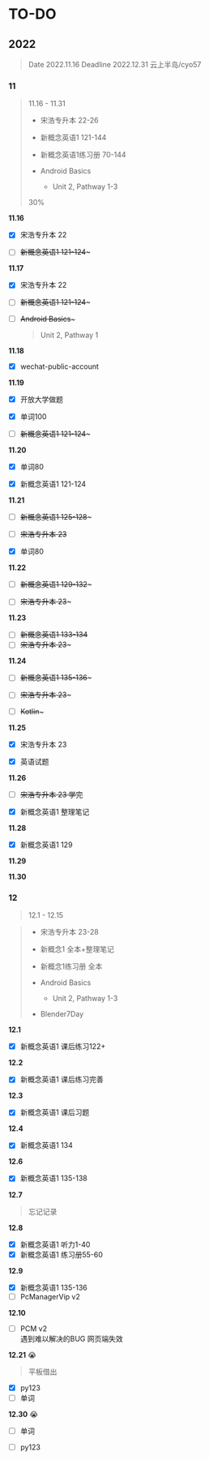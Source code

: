 # TO-DO

## 2022

> Date 2022.11.16
> Deadline 2022.12.31
> 云上半岛/cyo57

### 11

> 11.16 - 11.31
> 
> - 宋浩专升本 22-26
> 
> - 新概念英语1 121-144
> 
> - 新概念英语1练习册 70-144
> 
> - Android Basics
>   
>   - Unit 2, Pathway 1-3
> 
> 30%

**11.16**

- [x] 宋浩专升本 22

- [ ] ~~新概念英语1 121-124~~~

**11.17**

- [x] 宋浩专升本 22

- [ ] ~~新概念英语1 121-124~~~

- [ ] ~~Android Basics~~~
  
  > Unit 2, Pathway 1

**11.18**

- [x] wechat-public-account

**11.19**

- [x] 开放大学做题

- [x] 单词100

- [ ] ~~新概念英语1 121-124~~~

**11.20**

- [x] 单词80

- [x] 新概念英语1 121-124

**11.21**

- [ ] ~~新概念英语1 125-128~~~

- [ ] ~~宋浩专升本 23~~

- [x] 单词80

**11.22**

- [ ] ~~新概念英语1 129-132~~~

- [ ] ~~宋浩专升本 23~~~

**11.23**

- [ ] ~~新概念英语1 133-134~~
- [ ] ~~宋浩专升本 23~~~

**11.24**

- [ ] ~~新概念英语1 135-136~~~

- [ ] ~~宋浩专升本 23~~~

- [ ] ~~Kotlin~~~

**11.25**

- [x] 宋浩专升本 23

- [x] 英语试题

**11.26**

- [ ] ~~宋浩专升本 23 学完~~

- [x] 新概念英语1 整理笔记

**11.28**

- [x] 新概念英语1 129

**11.29**

**11.30**

### 12

> 12.1 - 12.15

> - 宋浩专升本 23-28
> 
> - 新概念1 全本+整理笔记
> 
> - 新概念1练习册 全本
> 
> - Android Basics
>   
>   - Unit 2, Pathway 1-3
> 
> - Blender7Day

**12.1**

- [x] 新概念英语1 课后练习122+

**12.2**

- [x] 新概念英语1 课后练习完善

**12.3**

- [x] 新概念英语1 课后习题

**12.4**

- [x] 新概念英语1 134

**12.6**

- [x] 新概念英语1 135-138

**12.7**

> 忘记记录

**12.8**

- [x] 新概念英语1 听力1-40
- [x] 新概念英语1 练习册55-60

**12.9**

- [x] 新概念英语1 135-136
- [ ] PcManagerVip v2

**12.10**

- [ ] PCM v2  
  遇到难以解决的BUG
  网页端失效

**12.21** :sob:

> 平板借出

- [x] py123
- [ ] 单词

**12.30** :sob:

- [ ] 单词
- [ ] py123

